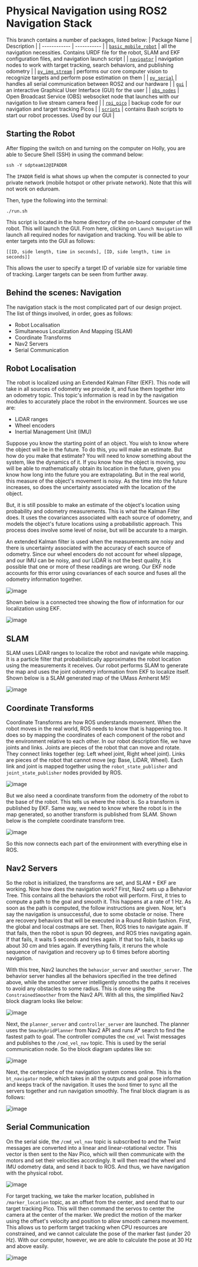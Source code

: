 # Physical Navigation using ROS2 Navigation Stack
This branch contains a number of packages, listed below:
| Package Name | Description |
| ------------ | ----------- |
| [```basic_mobile_robot```](https://github.com/Samalmeida1028/sdp-team-12/tree/nav_stable/navphy_ws/basic_mobile_robot) | all the navigation necessities. Contains URDF file for the robot, SLAM and EKF configuration files, and navigation launch script |
| [```navigator```](https://github.com/Samalmeida1028/sdp-team-12/tree/nav_stable/navphy_ws/navigator) | navigation nodes to work with target tracking, search behaviors, and publishing odometry |
| [```py_img_stream```](https://github.com/Samalmeida1028/sdp-team-12/tree/nav_stable/navphy_ws/py_img_stream) | performs our core computer vision to recognize targets and perform pose estimation on them |
| [```py_serial```](https://github.com/Samalmeida1028/sdp-team-12/tree/nav_stable/navphy_ws/py_serial) | handles all serial communication between ROS2 and our hardware |
| [```gui```](https://github.com/Samalmeida1028/sdp-team-12/tree/nav_stable/navphy_ws/gui) | an interactive Graphical User Interface (GUI) for the user |
| [```obs_nodes```](https://github.com/Samalmeida1028/sdp-team-12/tree/nav_stable/navphy_ws/obs_nodes) | Open Broadcast Service (OBS) websocket node that launches with our navigation to live stream camera feed |
| [```rpi_pico```](https://github.com/Samalmeida1028/sdp-team-12/tree/nav_stable/navphy_ws/rpi_pico) | backup code for our navigation and target tracking Picos |
| [```scripts```](https://github.com/Samalmeida1028/sdp-team-12/tree/nav_stable/navphy_ws/scripts) | contains Bash scripts to start our robot processes. Used by our GUI |

## Starting the Robot
After flipping the switch on and turning on the computer on Holly, you are able to Secure Shell (SSH) in using the command below:
```
ssh -Y sdpteam12@IPADDR
```
The ```IPADDR``` field is what shows up when the computer is connected to your private network (mobile hotspot or other private network). Note that this will not work on eduroam. 

Then, type the following into the terminal:
```
./run.sh
```
This script is located in the home directory of the on-board computer of the robot. This will launch the GUI. From here, clicking on ```Launch Navigation``` will launch all required nodes for navigation and tracking. You will be able to enter targets into the GUI as follows:

```[[ID, side length, time in seconds], [ID, side length, time in seconds]]```

This allows the user to specify a target ID of variable size for variable time of tracking. Larger targets can be seen from further away. 

## Behind the scenes: Navigation
The navigation stack is the most complicated part of our design project. The list of things involved, in order, goes as follows:
- Robot Localisation
- Simultaneous Localization And Mapping (SLAM)
- Coordinate Transforms
- Nav2 Servers
- Serial Communication

## Robot Localisation
The robot is localized using an Extended Kalman Filter (EKF). This node will take in all sources of odometry we provide it, and fuse them together into an odometry topic. This topic's information is read in by the navigation modules to accurately place the robot in the environment. Sources we use are:
- LiDAR ranges
- Wheel encoders
- Inertial Management Unit (IMU)

Suppose you know the starting point of an object. You wish to know where the object will be in the future. To do this, you will make an estimate. But how do you make that estimate? You will need to know something about the system, like the dynamics of it. If you know how the object is moving, you will be able to mathematically obtain its location in the future, given you know how long into the future you are extrapolating. But in the real world, this measure of the object's movement is noisy. As the time into the future increases, so does the uncertainty associated with the location of the object. 

But, it is still possible to make an estimate of the object's location using probability and odometry measurements. This is what the Kalman Filter does. It uses the covariances associated with each source of odometry, and models the object's future locations using a probabilistic approach. This process does involve some level of noise, but will be accurate to a margin. 

An extended Kalman filter is used when the measurements are noisy and there is uncertainty associated with the accuracy of each source of odometry. Since our wheel encoders do not account for wheel slippage, and our IMU can be noisy, and our LiDAR is not the best quality, it is possible that one or more of these readings are wrong. Our EKF node accounts for this error using covariances of each source and fuses all the odometry information together. 

![image](https://github.com/Samalmeida1028/sdp-team-12/assets/41523488/ba99deaf-5d88-48d2-91d7-bec8f73e0685)

Shown below is a connected tree showing the flow of information for our localization using EKF. 

![image](https://github.com/Samalmeida1028/sdp-team-12/assets/41523488/33ba2bae-2a5e-466b-9848-0de6fb2b136f)

## SLAM
SLAM uses LiDAR ranges to localize the robot and navigate while mapping. It is a particle filter that probabilistically approximates the robot location using the measurements it receives. Our robot performs SLAM to generate the map and uses the joint odometry information from EKF to localize itself. Shown below is a SLAM generated map of the UMass Amherst M5! 

![image](https://github.com/Samalmeida1028/sdp-team-12/assets/41523488/688b8ccc-6d9e-4b77-b894-d1b22d476c36)

## Coordinate Transforms
Coordinate Transforms are how ROS understands movement. When the robot moves in the real world, ROS needs to know that is happening too. It does so by mapping the coordinates of each component of the robot and the environment relative to each other. In our robot description file, we have joints and links. Joints are pieces of the robot that can move and rotate. They connect links together (eg: Left wheel joint, Right wheel joint). Links are pieces of the robot that cannot move (eg: Base, LiDAR, Wheel). Each link and joint is mapped together using the ```robot_state_publisher``` and ```joint_state_publisher``` nodes provided by ROS. 

![image](https://github.com/Samalmeida1028/sdp-team-12/assets/41523488/32681a65-1e49-4259-8362-fd9fdf01dd2e)

But we also need a coordinate transform from the odometry of the robot to the base of the robot. This tells us where the robot is. So a transform is published by EKF. Same way, we need to know where the robot is in the map generated, so another transform is published from SLAM. Shown below is the complete coordinate transform tree. 

![image](https://github.com/Samalmeida1028/sdp-team-12/assets/41523488/f7c0b655-bd9a-48ee-a253-f3ebd0e7bf9d)

So this now connects each part of the environment with everything else in ROS. 

## Nav2 Servers
So the robot is initialized, the transforms are set, and SLAM + EKF are working. Now how does the navigation work? First, Nav2 sets up a Behavior Tree. This contains all the behaviors the robot will perform. First, it tries to compute a path to the goal and smooth it. This happens at a rate of 1 Hz. As soon as the path is computed, the follow instructions are given. Now, let's say the navigation is unsuccessful, due to some obstacle or noise. There are recovery behaviors that will be executed in a Round Robin fashion. First, the global and local costmaps are set. Then, ROS tries to navigate again. If that fails, then the robot is spun 90 degrees, and ROS tries navigating again. If that fails, it waits 5 seconds and tries again. If that too fails, it backs up about 30 cm and tries again. If everything fails, it reruns the whole sequence of navigation and recovery up to 6 times before aborting navigation. 

With this tree, Nav2 launches the ```behavior_server``` and ```smoother_server```. The behavior server handles all the behaviors specified in the tree defined above, while the smoother server intelligently smooths the paths it receives to avoid any obstacles to some radius. This is done using the ```ConstrainedSmoother``` from the Nav2 API. With all this, the simplified Nav2 block diagram looks like below:

![image](https://github.com/Samalmeida1028/sdp-team-12/assets/41523488/1ee7b45f-0c73-4795-837a-6b310e492032)

Next, the ```planner_server``` and ```controller_server``` are launched. The planner uses the ```SmacHybridPlanner``` from Nav2 API and runs A* search to find the fastest path to goal. The controller computes the ```cmd_vel``` Twist messages and publishes to the ```/cmd_vel_nav``` topic. This is used by the serial communication node. So the block diagram updates like so:

![image](https://github.com/Samalmeida1028/sdp-team-12/assets/41523488/b6bfc5bb-e685-439f-bf84-2fd3a542b197)

Next, the certerpiece of the navigation system comes online. This is the ```bt_navigator``` node, which takes in all the outputs and goal pose information and keeps track of the navigation. It uses the ```bond``` timer to sync all the servers together and run navigation smoothly. The final block diagram is as follows: 

![image](https://github.com/Samalmeida1028/sdp-team-12/assets/41523488/4a87bee6-890b-4f12-bda9-f1737b721793)

## Serial Communication
On the serial side, the ```/cmd_vel_nav``` topic is subscribed to and the Twist messages are converted into a linear and linear-rotational vector. This vector is then sent to the Nav Pico, which will then communicate with the motors and set their velocities accordingly. It will then read the wheel and IMU odometry data, and send it back to ROS. And thus, we have navigation with the physical robot. 

![image](https://github.com/Samalmeida1028/sdp-team-12/assets/41523488/f5d28e58-e7bc-4cf5-89b7-cca8e2596e42)

For target tracking, we take the marker location, published in ```/marker_location``` topic, as an offset from the center, and send that to our target tracking Pico. This will then command the servos to center the camera at the center of the marker. We predict the motion of the marker using the offset's velocity and position to allow smooth camera movement. This allows us to perform target tracking when CPU resources are constrained, and we cannot calculate the pose of the marker fast (under 20 Hz). With our computer, however, we are able to calculate the pose at 30 Hz and above easily. 

![image](https://github.com/Samalmeida1028/sdp-team-12/assets/41523488/ab3f6ce5-edd7-491d-afe9-5e546c6bcd06)

